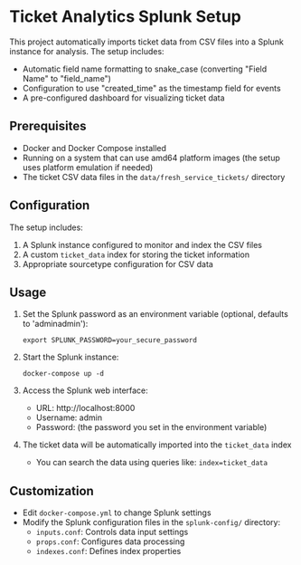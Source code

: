 # Ticket Analytics Splunk Setup

This project automatically imports ticket data from CSV files into a Splunk instance for analysis. The setup includes:
- Automatic field name formatting to snake_case (converting "Field Name" to "field_name")
- Configuration to use "created_time" as the timestamp field for events
- A pre-configured dashboard for visualizing ticket data

## Prerequisites

- Docker and Docker Compose installed
- Running on a system that can use amd64 platform images (the setup uses platform emulation if needed)
- The ticket CSV data files in the `data/fresh_service_tickets/` directory

## Configuration

The setup includes:

1. A Splunk instance configured to monitor and index the CSV files
2. A custom `ticket_data` index for storing the ticket information
3. Appropriate sourcetype configuration for CSV data

## Usage

1. Set the Splunk password as an environment variable (optional, defaults to 'adminadmin'):
   ```
   export SPLUNK_PASSWORD=your_secure_password
   ```

2. Start the Splunk instance:
   ```
   docker-compose up -d
   ```

3. Access the Splunk web interface:
   - URL: http://localhost:8000
   - Username: admin
   - Password: (the password you set in the environment variable)

4. The ticket data will be automatically imported into the `ticket_data` index
   - You can search the data using queries like: `index=ticket_data`

## Customization

- Edit `docker-compose.yml` to change Splunk settings
- Modify the Splunk configuration files in the `splunk-config/` directory:
  - `inputs.conf`: Controls data input settings
  - `props.conf`: Configures data processing
  - `indexes.conf`: Defines index properties
